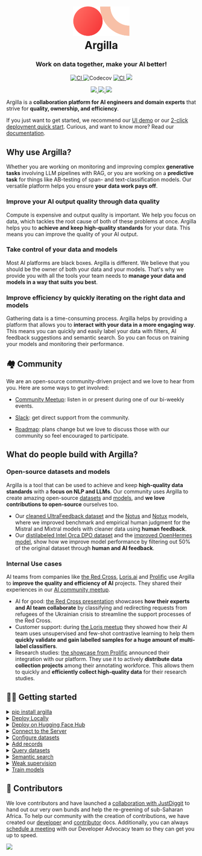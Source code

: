 
<h1 align="center">
  <a href=""><img src="https://github.com/dvsrepo/imgs/raw/main/rg.svg" alt="Argilla" width="150"></a>
  <br>
  Argilla
  <br>
</h1>
<h3 align="center">Work on data together, make your AI better!</h2>

<p align="center">
<a  href="https://pypi.org/project/argilla/">
<img  alt="CI" src="https://img.shields.io/pypi/v/argilla.svg?style=flat-rounded&logo=pypi&logoColor=white">
</a>
<img alt="Codecov" src="https://codecov.io/gh/argilla-io/argilla/branch/main/graph/badge.svg?token=VDVR29VOMG"/>
<a href="https://pepy.tech/project/argilla">
<img  alt="CI" src="https://static.pepy.tech/personalized-badge/argilla?period=month&units=international_system&left_color=grey&right_color=blue&left_text=pypi%20downloads/month">
</a>
<a href="https://huggingface.co/new-space?template=argilla/argilla-template-space">
<img src="https://huggingface.co/datasets/huggingface/badges/raw/main/deploy-to-spaces-sm.svg"/>
</a>
</p>

<p align="center">
<a href="hhttps://twitter.com/argilla_io">
<img src="https://img.shields.io/badge/twitter-black?logo=x" />
</a>
<a href="https://join.slack.com/t/rubrixworkspace/shared_invite/zt-whigkyjn-a3IUJLD7gDbTZ0rKlvcJ5g">
    <img src="https://img.shields.io/badge/linkedin-blue?logo=linkedin"/>
</a>
<a href="https://join.slack.com/t/rubrixworkspace/shared_invite/zt-whigkyjn-a3IUJLD7gDbTZ0rKlvcJ5g">
    <img src="https://img.shields.io/badge/slack-purple?logo=slack" />
</a>
</p>

Argilla is a **collaboration platform for AI engineers and domain experts** that strive for **quality, ownership, and efficiency**.

If you just want to get started, we recommend our [UI demo](https://demo.argilla.io/sign-in?auth=ZGVtbzoxMjM0NTY3OA%3D%3D) or our [2-click deployment quick start](https://docs.argilla.io/en/latest/getting_started/cheatsheet.html). Curious, and want to know more? Read our [documentation](https://docs.argilla.io/).

## Why use Argilla?

Whether you are working on monitoring and improving complex **generative tasks** involving LLM pipelines with RAG, or you are working on a **predictive task** for things like AB-testing of span- and text-classification models. Our versatile platform helps you ensure **your data work pays off**.

### Improve your AI output quality through data quality

Compute is expensive and output quality is important. We help you focus on data, which tackles the root cause of both of these problems at once. Argilla helps you to **achieve and keep high-quality standards** for your data. This means you can improve the quality of your AI output.

### Take control of your data and models

Most AI platforms are black boxes. Argilla is different. We believe that you should be the owner of both your data and your models. That's why we provide you with all the tools your team needs to **manage your data and models in a way that suits you best**.

### Improve efficiency by quickly iterating on the right data and models

Gathering data is a time-consuming process. Argilla helps by providing a platform that allows you to **interact with your data in a more engaging way**. This means you can quickly and easily label your data with filters, AI feedback suggestions and semantic search. So you can focus on training your models and monitoring their performance.

## 🏘️ Community

We are an open-source community-driven project and we love to hear from you. Here are some ways to get involved:

- [Community Meetup](https://lu.ma/embed-checkout/evt-IQtRiSuXZCIW6FB): listen in or present during one of our bi-weekly events.

- [Slack](https://join.slack.com/t/rubrixworkspace/shared_invite/zt-whigkyjn-a3IUJLD7gDbTZ0rKlvcJ5g): get direct support from the community.

- [Roadmap](https://github.com/orgs/argilla-io/projects/10/views/1): plans change but we love to discuss those with our community so feel encouraged to participate.

## What do people build with Argilla?

### Open-source datasets and models

Argilla is a tool that can be used to achieve and keep **high-quality data standards** with a **focus on NLP and LLMs**. Our community uses Argilla to create amazing open-source [datasets](https://huggingface.co/datasets?other=argilla) and [models](https://huggingface.co/models?other=distilabel), and **we love contributions to open-source** ourselves too.

- Our [cleaned UltraFeedback dataset](https://huggingface.co/datasets/argilla/ultrafeedback-binarized-preferences-cleaned) and the [Notus](https://huggingface.co/argilla/notus-7b-v1) and [Notux](https://huggingface.co/argilla/notux-8x7b-v1) models, where we improved benchmark and empirical human judgment for the Mistral and Mixtral models with cleaner data using **human feedback**.
- Our [distilabeled Intel Orca DPO dataset](https://huggingface.co/datasets/argilla/distilabel-intel-orca-dpo-pairs) and the [improved OpenHermes model](https://huggingface.co/argilla/distilabeled-OpenHermes-2.5-Mistral-7B), show how we improve model performance by filtering out 50% of the original dataset through **human and AI feedback**.

### Internal Use cases

AI teams from companies like [the Red Cross](https://510.global/), [Loris.ai](https://loris.ai/) and [Prolific](https://www.prolific.com/) use Argilla to **improve the quality and efficiency of AI** projects. They shared their experiences in our [AI community meetup](https://lu.ma/embed-checkout/evt-IQtRiSuXZCIW6FB).

- AI for good: [the Red Cross presentation](https://youtu.be/ZsCqrAhzkFU?feature=shared) showcases **how their experts and AI team collaborate** by classifying and redirecting requests from refugees of the Ukrainian crisis to streamline the support processes of the Red Cross.
- Customer support: during [the Loris meetup](https://youtu.be/jWrtgf2w4VU?feature=shared) they showed how their AI team uses unsupervised and few-shot contrastive learning to help them **quickly validate and gain labelled samples for a huge amount of multi-label classifiers**.
- Research studies: [the showcase from Prolific](https://youtu.be/ePDlhIxnuAs?feature=shared) announced their integration with our platform. They use it to actively **distribute data collection projects** among their annotating workforce. This allows them to quickly and **efficiently collect high-quality data** for their research studies.

## 👨‍💻 Getting started

<details>
<summary><a href="https://docs.argilla.io/en/latest/getting_started/installation/deployments/docker.html">pip install argilla</a></summary>
<p>

First things first! You can <a href="https://docs.argilla.io/en/develop/getting_started/installation/deployments/python.html">install Argilla</a> from pypi.

```bash
pip install argilla
```

</p>
</details>

<details>
<summary><a href="https://docs.argilla.io/en/latest/getting_started/installation/deployments/docker.html">Deploy Locally</a></summary>
<p>

```bash
docker run -d --name argilla -p 6900:6900 argilla/argilla-quickstart:latest
```

</p>
</details>

<details>
<summary><a href="https://docs.argilla.io/en/develop/getting_started/installation/deployments/huggingface-spaces.html">Deploy on Hugging Face Hub</a></summary>
<p>

HuggingFace Spaces now have persistent storage and this is supported from Argilla 1.11.0 onwards, but you will need to manually activate it via the HuggingFace Spaces settings. Otherwise, unless you're on a paid space upgrade, after 48 hours of inactivity the space will be shut off and you will lose all the data. To avoid losing data, we highly recommend using the persistent storage layer offered by HuggingFace.

After this, we can connect to our server.

<a href="https://docs.argilla.io/en/develop/getting_started/installation/deployments/huggingface-spaces.html"><img src="https://huggingface.co/datasets/huggingface/documentation-images/resolve/main/hub/spaces-argilla-embed-space.png" width="100%"></a>

</p>
</details>

<details>
<summary><a href="https://docs.argilla.io/en/latest/getting_started/cheatsheet.html#connect-to-argilla">Connect to the Server</a></summary>
<p>
Once you have deployed Argilla, we will connect to the server.

```python
import argilla as rg

rg.init(
    api_url="argilla-api-url", # e.g. http://localhost:6900 or https://[your-owner-name]-[your_space_name].hf.space
    api_key="argilla-api-key" # e.g. "owner.apikey"
    workspace="argilla-workspace" # e.g. "admin"
)
```

After this, you can start using Argilla, so you can create a dataset and add records to it. We use the FeedbackDataset as an example, but you can use any of the other datasets available in Argilla. You can find more information about the different datasets <a href="https://docs.argilla.io/en/latest/practical_guides/choose_dataset.html">here</a>.

</p>
</details>

<details>
<summary><a href="https://docs.argilla.io/en/latest/practical_guides/create_update_dataset/create_dataset.html">Configure datasets</a></summary>
<p>

```python
import argilla as rg

dataset = rg.FeedbackDataset(
    guidelines="Please, read the question carefully and try to answer it as accurately as possible.",
    fields=[
        rg.TextField(name="question"),
        rg.TextField(name="answer"),
    ],
    questions=[
        rg.RatingQuestion(
            name="answer_quality",
            description="How would you rate the quality of the answer?",
            values=[1, 2, 3, 4, 5],
        ),
        rg.TextQuestion(
            name="answer_correction",
            description="If you think the answer is not accurate, please, correct it.",
            required=False,
        ),
    ]
)
remote_dataset = dataset.push_to_argilla(name="my-dataset", workspace="my-workspace")
```

<a href="https://docs.argilla.io/en/latest/practical_guides/create_dataset.html"><img src="https://docs.argilla.io/en/latest/_images/snapshot-feedback-demo.png" width="100%"></a>

</p>
</details>

<details>
<summary><a href="https://docs.argilla.io/en/latest/practical_guides/records.html">Add records</a></summary>
<p>

```python
import argilla as rg

record = rg.FeedbackRecord(
    fields={
        "question": "Why can camels survive long without water?",
        "answer": "Camels use the fat in their humps to keep them filled with energy and hydration for long periods of time."
    },
    metadata={"source": "encyclopedia"},
    external_id='rec_1'
)
remote_dataset.add_records(record)
```

And that's it, you now have your first dataset ready. You can begin annotating it or embark on other related tasks.

<a href="https://docs.argilla.io/en/latest/practical_guides/records.html"><img src="https://docs.argilla.io/en/latest/_images/features-annotate.png" width="100%"></a>

</p>
</details>


<details>
<summary><a href="https://docs.argilla.io/en/latest/practical_guides/filter_dataset.html">Query datasets</a></summary>
<p>

```python
import argilla as rg

filtered_dataset = dataset.filter_by(response_status="submitted")
```

<a href="https://docs.argilla.io/en/latest/practical_guides/filter_dataset.html"><img src="https://docs.argilla.io/en/latest/_images/features-search.png" width="100%">

</p>
</details>

<details>
<summary><a href="https://docs.argilla.io/en/latest/practical_guides/filter_dataset.html">Semantic search</a></summary>
<p>

```python
import argilla as rg

# using text embeddings
similar_records =  ds.find_similar_records(
    vector_name="my_vector",
    value=embedder_model.embeddings("My text is here")
    # value=embedder_model.embeddings("My text is here").tolist() # for numpy arrays
)

# using another record
similar_records =  ds.find_similar_records(
    vector_name="my_vector",
    record=ds.records[0],
    max_results=5
)
```

<a href="https://docs.argilla.io/en/latest/practical_guides/filter_dataset.html"><img src="https://docs.argilla.io/en/latest/_images/features-similaritysearch.png" width="100%"></a>

</p>
</details>

<details>
<summary><a href="https://docs.argilla.io/en/latest/tutorials/techniques/weak_supervision.html">Weak supervision</a></summary>
<p>

```python
from argilla.labeling.text_classification import add_rules, Rule

rule = Rule(query="positive impact", label="optimism")
add_rules(dataset="go_emotion", rules=[rule])
```

<a href="https://docs.argilla.io/en/latest/tutorials/techniques/weak_supervision.html"><img src="https://docs.argilla.io/en/latest/_images/features-weak-labelling.png" width="100%"></a>

<!-- <tr>
<td>
<a href="https://argilla.io/blog/introducing-argilla-trainer">Active Learning</a>
</td>
<td>

```python
from argilla_plugins import classy_learner

plugin = classy_learner(name="plugin-test")
plugin.start()
```

<video src="https://share.descript.com/view/nvlUjF8tNcZ"/>
</td>
</tr> -->

</p>
</details>

<details>
<summary><a href="https://docs.argilla.io/en/latest/practical_guides/fine_tune.html">Train models</a></summary>
<p>

```python
from argilla.training import ArgillaTrainer

trainer = ArgillaTrainer(
    name="my_dataset",
    workspace="my_workspace",
    framework="my_framework",
    model="my_framework_model",
    train_size=0.8,
    seed=42,
    limit=10,
    query="my-query"
)
trainer.update_config() # see usage below
trainer.train()
records = trainer.predict(["my-text"], as_argilla_records=True)
```

<a href="https://docs.argilla.io/en/latest/practical_guides/fine_tune.html"><img src="https://argilla.io/blog/introducing-argilla-trainer/train.png" width="100%"></a>

</p>
</details>

## 🥇 Contributors

We love contributors and have launched a [collaboration with JustDiggit](https://argilla.io/blog/introducing-argilla-community-growers) to hand out our very own bunds and help the re-greening of sub-Saharan Africa. To help our community with the creation of contributions, we have created our [developer](https://docs.argilla.io/en/latest/community/developer_docs.html) and [contributor](https://docs.argilla.io/en/latest/community/contributing.html) docs. Additionally, you can always [schedule a meeting](https://calendly.com/argilla-office-hours/30min) with our Developer Advocacy team so they can get you up to speed.

<a  href="https://github.com/argilla-io/argilla/graphs/contributors">

<img  src="https://contrib.rocks/image?repo=argilla-io/argilla" />

</a>

